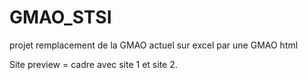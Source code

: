 # GMAO_STSI
projet remplacement de la GMAO actuel sur excel par une GMAO html

Site preview = cadre avec site 1 et site 2.
